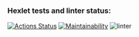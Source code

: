 ### Hexlet tests and linter status:
[![Actions Status](https://github.com/gtrsh/backend-project-lvl1/workflows/hexlet-check/badge.svg)](https://github.com/gtrsh/backend-project-lvl1/actions)
[![Maintainability](https://api.codeclimate.com/v1/badges/515efb9572bc17fd809c/maintainability)](https://codeclimate.com/github/gtrsh/backend-project-lvl1/maintainability)
![linter](https://github.com/gtrsh/backend-project-lvl1/workflows/eslint/badge.svg)

